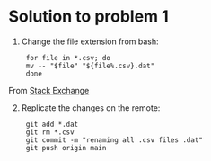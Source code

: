 # Solution to problem 1

1. Change the file extension from bash:

		for file in *.csv; do
    	mv -- "$file" "${file%.csv}.dat"
		done

From [Stack Exchange](https://unix.stackexchange.com/questions/19654/how-do-i-change-the-extension-of-multiple-files)

2. Replicate the changes on the remote:

		git add *.dat
		git rm *.csv
		git commit -m "renaming all .csv files .dat"
		git push origin main
